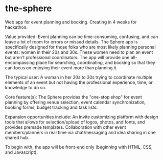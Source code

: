 # the-sphere
Web app for event planning and booking. Creating in 4 weeks for hackathon.

Value provided: Event planning can be time-consuming, confusing, and can leave a lot of room for errors or missed details. The Sphere app is specifically designed for 
those folks who are most likely planning personal events: women in their 20s and 30s. These women need to plan an event but aren't professional coordinators. 
The app will provide one all-encompassing place for searching, coordinating, and booking so that they can focus on enjoying their event more than planning it.

The typical user: A woman in her 20s to 30s trying to coordinate multiple elements of an event but not having the professional experience, time, or knowledge to do so.

Core feature(s): The Sphere provides the "one-stop shop" for event planning by offering venue selection, event calendar synchronization, booking forms, 
budget tracking and task lists. 

Expansion opportunities include: An invite customizing platform with design tools that allows for selection/upload of logos, photos, and fonts, and provides premade templates.
Collaboration with other event members/planners in real time via chat/messaging and idea sharing in one shared hub.

To begin with, the app will be front-end only (beginning with HTML, CSS, and Javascript).
